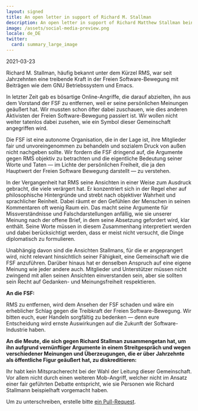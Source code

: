 ```yaml
---
layout: signed
title: An open letter in support of Richard M. Stallman
description: An open letter in support of Richard Matthew Stallman being reinstated by the Free Software Foundation
image: /assets/social-media-preview.png
locale: de_DE
twitter:
  card: summary_large_image
---
```


2021-03-23

Richard M. Stallman, häufig bekannt unter dem Kürzel RMS, war seit
Jahrzehnten eine treibende Kraft in der Freien Software-Bewegung
mit Beiträgen wie dem GNU Betriebssystem und Emacs.

In letzter Zeit gab es bösartige Online-Angriffe, die darauf abzielten, 
ihn aus dem Vorstand der FSF zu entfernen,
weil er seine persönlichen Meinungen geäußert hat. Wir
mussten schon öfter dabei zuschauen, wie dies anderen Aktivisten
der Freien Software-Bewegung passiert ist. Wir wollen nicht weiter
tatenlos dabei zusehen, wie ein Symbol dieser Gemeinschaft angegriffen
wird.

Die FSF ist eine autonome Organisation, die in der Lage ist,
ihre Mitglieder fair und unvoreingenommen zu behandeln und sozialem
Druck von außen nicht nachgeben sollte. Wir fordern die FSF dringend auf,
die Argumente gegen RMS objektiv zu betrachten und die eigentliche
Bedeutung seiner Worte und Taten — im Lichte der persönlichen Freiheit,
die ja den Hauptwert der Freien Software Bewegung darstellt — zu
verstehen.

In der Vergangenheit hat RMS seine Ansichten in einer Weise zum
Ausdruck gebracht, die viele verärgert hat. Er konzentriert
sich in der Regel eher auf philosophische Hintergründe und strebt nach objektiver
Wahrheit und sprachlicher Reinheit. Dabei räumt er
den Gefühlen der Menschen in seinen Kommentaren oft wenig Raum ein.
Das macht seine Argumente für Missverständnisse und Falschdarstellungen
anfällig, wie sie unserer Meinung nach der offene Brief, in dem seine
Absetzung gefordert wird, klar enthält. Seine Worte müssen in diesem 
Zusammenhang interpretiert werden und dabei berücksichtigt werden, dass 
er meist nicht versucht, die Dinge diplomatisch zu formulieren. 

Unabhängig davon sind die Ansichten Stallmans, für die er
angeprangert wird, nicht relevant hinsichtlich seiner Fähigkeit, eine
Gemeinschaft wie die FSF anzuführen. Darüber hinaus hat er denselben
Anspruch auf eine eigene Meinung wie jeder andere auch. Mitglieder und
Unterstützer müssen nicht zwingend mit allen seinen Ansichten
einverstanden sein, aber sie sollten sein Recht auf Gedanken- und
Meinungsfreiheit respektieren.

**An die FSF:**

RMS zu entfernen, wird dem Ansehen der FSF schaden und wäre ein erheblicher
Schlag gegen die Treibkraft der Freien Software-Bewegung.
Wir bitten euch, euer Handeln sorgfältig zu bedenken — denn eure Entscheidung
wird ernste Auswirkungen auf die Zukunft der Software-Industrie haben.

**An die Meute, die sich gegen Richard Stallman zusammengetan hat, um
ihn aufgrund vernünftiger Argumente in einem Streitgespräch und wegen 
verschiedener Meinungen und Überzeugungen, die er über Jahrzehnte als 
öffentliche Figur geäußert hat, zu diskreditieren:**

Ihr habt kein Mitspracherecht bei der Wahl der Leitung dieser Gemeinschaft. 
Vor allem nicht durch einen weiteren Mob-Angriff, welcher nicht im Ansatz 
einer fair geführten Debatte entspricht, wie sie Personen wie Richard 
Stallmann beispielhaft vorgemacht haben. 

Um zu unterschreiben, erstelle bitte [ein Pull-Request](https://github.com/rms-support-letter/rms-support-letter.github.io/pulls).

